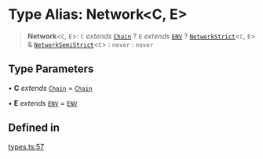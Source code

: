 # Type Alias: Network\<C, E\>

> **Network**\<`C`, `E`\>: `C` *extends* [`Chain`](/docs/SDK/type-aliases/Chain.md) ? `E` *extends* [`ENV`](/docs/SDK/type-aliases/ENV.md) ? [`NetworkStrict`](/docs/SDK/type-aliases/NetworkStrict.md)\<`C`, `E`\> & [`NetworkSemiStrict`](/docs/SDK/type-aliases/NetworkSemiStrict.md)\<`C`\> : `never` : `never`

## Type Parameters

• **C** *extends* [`Chain`](/docs/SDK/type-aliases/Chain.md) = [`Chain`](/docs/SDK/type-aliases/Chain.md)

• **E** *extends* [`ENV`](/docs/SDK/type-aliases/ENV.md) = [`ENV`](/docs/SDK/type-aliases/ENV.md)

## Defined in

[types.ts:57](https://github.com/monerium/js-monorepo/blob/main/packages/sdk/src/types.ts#L57)
